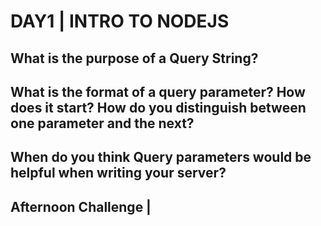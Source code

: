 # DAY1 | INTRO TO NODEJS

## What is the purpose of a Query String?

## What is the format of a query parameter?  How does it start?  How do you distinguish between one parameter and the next?

## When do you think Query parameters would be helpful when writing your server?

## Afternoon Challenge |